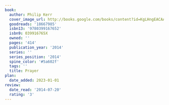 ```yaml
---
book:
  author: Philip Kerr
  cover_image_url: http://books.google.com/books/content?id=KgLHngEACAAJ&printsec=frontcover&img=1&zoom=1&source=gbs_api
  goodreads: '18667985'
  isbn13: '9780399167652'
  isbn9: 039916765X
  owned: ''
  pages: '414'
  publication_year: '2014'
  series: ''
  series_position: '2014'
  spine_color: '#5a602f'
  tags: ''
  title: Prayer
plan:
  date_added: 2023-01-01
review:
  date_read: '2014-07-20'
  rating: '3'
---
```

